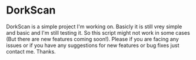 # DorkScan


DorkScan is a simple project I'm working on.
Basicly it is still vrey simple and basic and I'm still testing it.
So this script might not work in some cases (But there are new features coming soon!).
Please if you are facing any issues or if you have any suggestions for new features or bug fixes just contact me.
Thanks.
